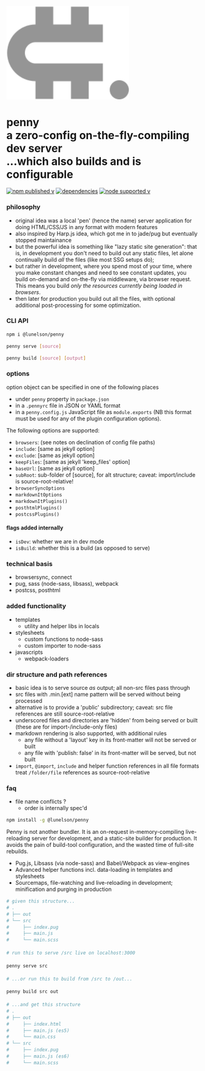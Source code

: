 <img src="logo.svg" width="320">

# penny <br> a zero-config on-the-fly-compiling dev server <br>...which also builds and is configurable

[![npm published v](https://img.shields.io/npm/v/@lunelson/penny.svg)]()
[![dependencies](https://david-dm.org/lunelson/penny.svg)]()
[![node supported v](https://img.shields.io/node/v/@lunelson/penny.svg)]()

### philosophy

- original idea was a local 'pen' (hence the name) server application for doing HTML/CSS/JS in any format with modern features
- also inspired by Harp.js idea, which got me in to jade/pug but eventually stopped maintainance
- but the powerful idea is something like "lazy static site generation": that is, in development you don't need to build out any static files, let alone continually build *all* the files (like most SSG setups do);
- but rather in development, where you spend most of your time, where you make constant changes and need to see constant updates, you build on-demand and on-the-fly via middleware, via browser request. This means you build *only the resources currently being loaded in browsers*.
- then later for production you build out all the files, with optional additional post-processing for some optimization.

### CLI API

```sh
npm i @lunelson/penny
```
```sh
penny serve [source]
```
```sh
penny build [source] [output]
```
### options

option object can be specified in one of the following places

- under `penny` property in `package.json`
- in a `.pennyrc` file in JSON or YAML format
- in a `penny.config.js` JavaScript file as `module.exports` (NB this format must be used for any of the plugin configuration options).

The following options are supported:

- `browsers`: (see notes on declination of config file paths)
- `include`: [same as jekyll option]
- `exclude`: [same as jekyll option]
- `keepFiles`: [same as jekyll 'keep_files' option]
- `baseUrl`: [same as jekyll option]
- `subRoot`: sub-folder of [source], for alt structure; caveat: import/include is source-root-relative!
- `browserSyncOptions`
- `markdownItOptions`
- `markdownItPlugins()`
- `posthtmlPlugins()`
- `postcssPlugins()`

#### flags added internally

- `isDev`: whether we are in dev mode
- `isBuild`: whether this is a build (as opposed to serve)

### technical basis

- browsersync, connect
- pug, sass (node-sass, libsass), webpack
- postcss, posthtml

### added functionality

- templates
  - utility and helper libs in locals
- stylesheets
  - custom functions to node-sass
  - custom importer to node-sass
- javascripts
  - webpack-loaders

### dir structure and path references

- basic idea is to serve source *as* output; all non-src files pass through
- src files with .min.[ext] name pattern will be served without being processed
- alternative is to provide a 'public' subdirectory; caveat: src file references are still source-root-relative
- underscored files and directories are 'hidden' from being served or built (these are for import-/include-only files)
- markdown rendering is also supported, with additional rules
  - any file without a 'layout' key in its front-matter will not be served or built
  - any file with 'publish: false' in its front-matter will be served, but not built
- `import`, `@import`, `include` and helper function references in all file formats treat `/folder/file` references as source-root-relative

### faq

- file name conflicts ?
  - order is internally spec'd



```sh
npm install -g @lunelson/penny
```

Penny is not another bundler. It is an on-request in-memory-compiling live-reloading server for development, and a static-site builder for production. It avoids the pain of build-tool configuration, and the wasted time of full-site rebuilds.

* Pug.js, Libsass (via node-sass) and Babel/Webpack as view-engines
* Advanced helper functions incl. data-loading in templates and stylesheets
* Sourcemaps, file-watching and live-reloading in development; minification and purging in production



```sh
# given this structure...
# .
# ├── out
# └── src
#     ├── index.pug
#     ├── main.js
#     └── main.scss

# run this to serve /src live on localhost:3000

penny serve src

# ...or run this to build from /src to /out...

penny build src out

# ...and get this structure
# .
# ├── out
#     ├── index.html
#     ├── main.js (es5)
#     └── main.css
# └── src
#     ├── index.pug
#     ├── main.js (es6)
#     └── main.scss
